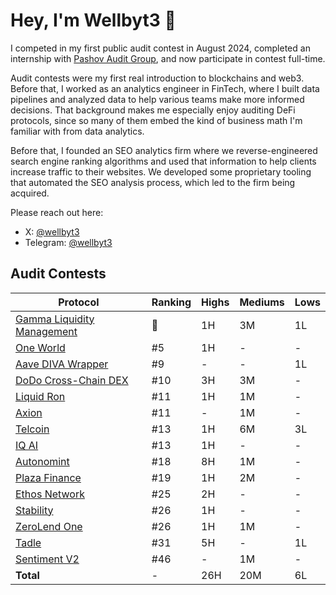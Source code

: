 # Hey, I'm Wellbyt3 👋
I competed in my first public audit contest in August 2024, completed an internship with [Pashov Audit Group](https://github.com/wellbyt3/wellbyt3/blob/main/wellbyt3-pashov-internship.png), and now participate in contest full-time. 

Audit contests were my first real introduction to blockchains and web3. Before that, I worked as an analytics engineer in FinTech, where I built data pipelines and analyzed data to help various teams make more informed decisions. That background makes me especially enjoy auditing DeFi protocols, since so many of them embed the kind of business math I'm familiar with from data analytics. 

Before that, I founded an SEO analytics firm where we reverse-engineered search engine ranking algorithms and used that information to help clients increase traffic to their websites. We developed some proprietary tooling that automated the SEO analysis process, which led to the firm being acquired.

Please reach out here:
- X: [@wellbyt3](https://x.com/wellbyt3)
- Telegram: [@wellbyt3](https://t.me/wellbyt3)

## Audit Contests
| Protocol | Ranking | Highs | Mediums | Lows |
|----------|---------|-------|---------|------|
| [Gamma Liquidity Management](https://codehawks.cyfrin.io/c/2025-02-gamma/results?lt=contest&page=1&sc=reward&sj=reward&t=leaderboard) | 🥈 | 1H | 3M | 1L |
| [One World](https://codehawks.cyfrin.io/c/2024-11-one-world/results?lt=contest&page=1&sc=reward&sj=reward&t=leaderboard) | #5 | 1H | - | - |
| [Aave DIVA Wrapper](https://codehawks.cyfrin.io/c/2025-01-diva/results?lt=contest&page=1&sc=reward&sj=reward&t=leaderboard) | #9 | - | - | 1L |
| [DoDo Cross-Chain DEX](https://audits.sherlock.xyz/contests/991/leaderboard) | #10 | 3H | 3M | - |
| [Liquid Ron](https://code4rena.com/audits/2025-01-liquid-ron) | #11 | 1H | 1M | - |
| [Axion](https://audits.sherlock.xyz/contests/552/leaderboard) | #11 | - | 1M | - |
| [Telcoin](https://cantina.xyz/code/26d5255b-6f68-46cf-be55-81dd565d9d16/overview/leaderboard) | #13 | 1H | 6M | 3L |
| [IQ AI](https://code4rena.com/audits/2025-01-iq-ai) | #13 | 1H | - | - |
| [Autonomint](https://audits.sherlock.xyz/contests/569/leaderboard) | #18 | 8H | 1M | - |
| [Plaza Finance](https://audits.sherlock.xyz/contests/682/leaderboard) | #19 | 1H | 2M | - |
| [Ethos Network](https://audits.sherlock.xyz/contests/675/leaderboard) | #25 | 2H | - | - |
| [Stability](https://cantina.xyz/code/e1c0be8d-0c3d-485a-a446-a582beb120b1/overview/leaderboard) | #26 | 1H | - | - |
| [ZeroLend One](https://audits.sherlock.xyz/contests/466/leaderboard) | #26 | 1H | 1M | - |
| [Tadle](https://codehawks.cyfrin.io/c/2024-08-tadle) | #31 | 5H | - | 1L |
| [Sentiment V2](https://audits.sherlock.xyz/contests/349/leaderboard) | #46 | - | 1M | - |
| **Total** | - | 26H | 20M | 6L |

